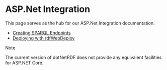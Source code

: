 # ASP.Net Integration 

This page serves as the hub for our ASP.Net Integration documentation.

* [Creating SPARQL Endpoints](asp_creating_sparql_endpoints.md)
* [Deploying with rdfWebDeploy](asp_deploying_with_rdfwebdeploy.md)

> [!NOTE]
> The current version of dotNetRDF does not provide any equivalent facilities for ASP.NET Core.